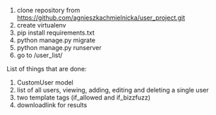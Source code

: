 1. clone repository from https://github.com/agnieszkachmielnicka/user_project.git
2. create virtualenv
3. pip install requirements.txt
4. python manage.py migrate
5. python manage.py runserver
7. go to /user_list/

List of things that are done:
1. CustomUser model
2. list of all users, viewing, adding, editing and deleting a single user
3. two template tags (if_allowed and if_bizzfuzz)
4. downloadlink for results